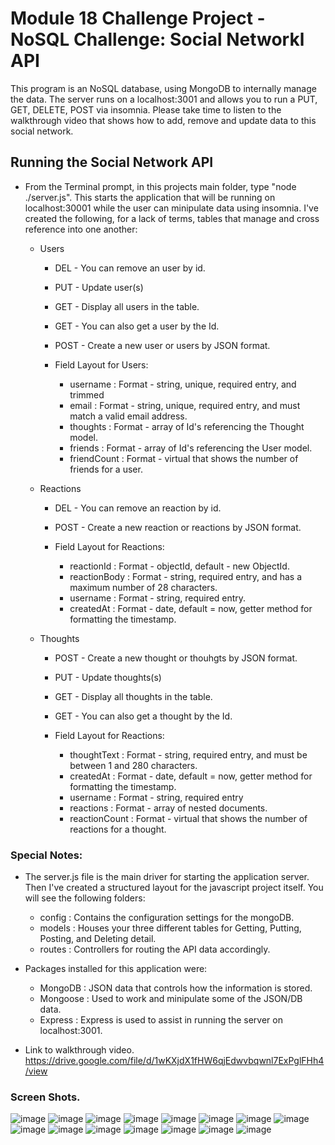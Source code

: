 # Module 18 Challenge Project - NoSQL Challenge: Social Networkl API
This program is an NoSQL database, using MongoDB to internally manage the data. The server runs on a localhost:3001 and allows you to run a PUT, GET, DELETE, POST via insomnia. Please take time to listen to the walkthrough video that shows how to add, remove and update data to this social network. 


## Running the Social Network API
* From the Terminal prompt, in this projects main folder, type "node ./server.js". This starts the application that will be running on localhost:30001 while the user can minipulate data using insomnia. I've created the following, for a lack of terms, tables that manage and cross reference into one another:

    - Users

        * DEL  - You can remove an user by id.
        * PUT  - Update user(s) 
        * GET  - Display all users in the table.
        * GET  - You can also get a user by the Id.
        * POST - Create a new user or users by JSON format.

        * Field Layout for Users:
            - username      : Format - string, unique, required entry, and trimmed
            - email         : Format - string, unique, required entry, and must match a valid email address.
            - thoughts      : Format - array of Id's referencing the Thought model.
            - friends       : Format - array of Id's referencing the User model.
            - friendCount   : Format - virtual that shows the number of friends for a user.


    - Reactions

        * DEL  - You can remove an reaction by id.
        * POST - Create a new reaction or reactions by JSON format.

        * Field Layout for Reactions:
            - reactionId    : Format - objectId, default - new ObjectId.
            - reactionBody  : Format - string, required entry, and has a maximum number of 28 characters.
            - username      : Format - string, required entry.
            - createdAt     : Format - date, default = now, getter method for formatting the timestamp.


    - Thoughts

        * POST - Create a new thought or thouhgts by JSON format.
        * PUT  - Update thoughts(s) 
        * GET  - Display all thoughts in the table.
        * GET  - You can also get a thought by the Id.

        * Field Layout for Reactions:
            - thoughtText   : Format - string, required entry, and must be between 1 and 280 characters.
            - createdAt     : Format - date, default = now, getter method for formatting the timestamp.
            - username      : Format - string, required entry
            - reactions     : Format - array of nested documents.
            - reactionCount : Format - virtual that shows the number of reactions for a thought.



### Special Notes:
* The server.js file is the main driver for starting the application server. Then I've created a structured layout for the javascript project itself. You will see the following folders: 
    - config : Contains the configuration settings for the mongoDB.
    - models : Houses your three different tables for Getting, Putting, Posting, and Deleting detail.
    - routes : Controllers for routing the API data accordingly.

* Packages installed for this application were:
    - MongoDB : JSON data that controls how the information is stored.
    - Mongoose : Used to work and minipulate some of the JSON/DB data. 
    - Express : Express is used to assist in running the server on localhost:3001.

* Link to walkthrough video.
https://drive.google.com/file/d/1wKXjdX1fHW6qjEdwvbqwnl7ExPglFHh4/view

### Screen Shots.
![image](https://user-images.githubusercontent.com/108200823/197836379-50b307bc-c7b4-4344-95ab-01515f00b898.png)
![image](https://user-images.githubusercontent.com/108200823/197836432-031e0c44-b30b-4990-871c-5bd084918d05.png)
![image](https://user-images.githubusercontent.com/108200823/197836473-3284a468-d284-47f7-89c0-341505e9c090.png)
![image](https://user-images.githubusercontent.com/108200823/197836602-67c934bb-e484-4e20-b224-40a8a71e04a4.png)
![image](https://user-images.githubusercontent.com/108200823/197836641-54b41bd1-8145-4650-847f-ccd7614408dc.png)
![image](https://user-images.githubusercontent.com/108200823/197836690-d992d479-a5d1-42ce-a9e5-a4be659f9b18.png)
![image](https://user-images.githubusercontent.com/108200823/197836730-97e01726-3694-4727-9061-f94a6b054b1a.png)
![image](https://user-images.githubusercontent.com/108200823/197836755-0b345af9-c9a6-40f5-bcc4-6c56dc4632e8.png)
![image](https://user-images.githubusercontent.com/108200823/197836783-4323b69c-8f39-420e-bccb-375edf26963e.png)
![image](https://user-images.githubusercontent.com/108200823/197836829-395da9ea-827d-4c33-81b3-4d685c16796d.png)
![image](https://user-images.githubusercontent.com/108200823/197836862-f43e4a1f-2942-4e8f-8c20-f0527b8ec9ee.png)
![image](https://user-images.githubusercontent.com/108200823/197836902-7e70d61b-7b13-4664-9676-37647bd4db2c.png)
![image](https://user-images.githubusercontent.com/108200823/197836951-6ba993c0-7c16-4b79-8870-bf69ed9669a8.png)
![image](https://user-images.githubusercontent.com/108200823/197836976-ffdd2282-89f3-4719-8a5c-738858725a6c.png)
![image](https://user-images.githubusercontent.com/108200823/197837000-abfd7c11-ed48-41bd-9501-94edf6d6d968.png)

